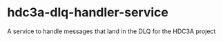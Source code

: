 # hdc3a-dlq-handler-service
A service to handle messages that land in the DLQ for the HDC3A project
